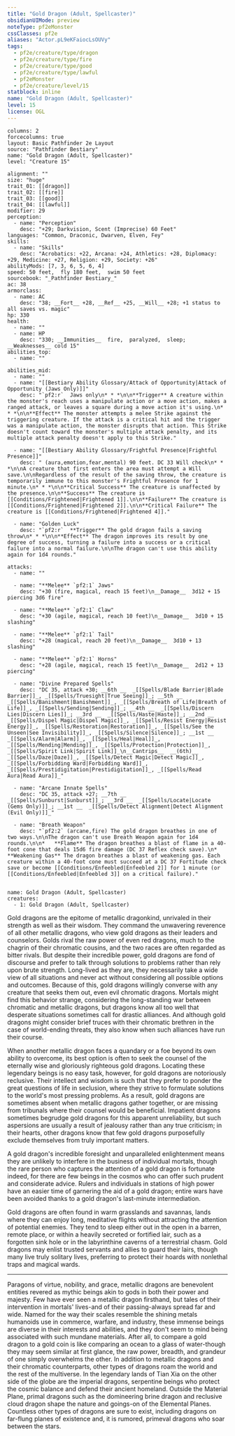 ```yaml
---
title: "Gold Dragon (Adult, Spellcaster)"
obsidianUIMode: preview
noteType: pf2eMonster
cssClasses: pf2e
aliases: "Actor.pL9eKFaiocLsOUVy" 
tags:
  - pf2e/creature/type/dragon
  - pf2e/creature/type/fire
  - pf2e/creature/type/good
  - pf2e/creature/type/lawful
  - pf2eMonster
  - pf2e/creature/level/15
statblock: inline
name: "Gold Dragon (Adult, Spellcaster)"
level: 15
license: OGL
---
```


```statblock
columns: 2
forcecolumns: true
layout: Basic Pathfinder 2e Layout
source: "Pathfinder Bestiary"
name: "Gold Dragon (Adult, Spellcaster)"
level: "Creature 15"

alignment: ""
size: "huge"
trait_01: [[dragon]]
trait_02: [[fire]]
trait_03: [[good]]
trait_04: [[lawful]]
modifier: 29
perception:
  - name: "Perception"
    desc: "+29; Darkvision, Scent (Imprecise) 60 Feet"
languages: "Common, Draconic, Dwarven, Elven, Fey"
skills:
  - name: "Skills"
    desc: "Acrobatics: +22, Arcana: +24, Athletics: +28, Diplomacy: +29, Medicine: +27, Religion: +29, Society: +26"
abilityMods: [7, 3, 6, 5, 6, 4]
speed: 50 feet,  fly 180 feet,  swim 50 feet
sourcebook: "_Pathfinder Bestiary_"
ac: 38
armorclass:
  - name: AC
    desc: "38; __Fort__ +28, __Ref__ +25, __Will__ +28; +1 status to all saves vs. magic"
hp: 330
health:
  - name: ""
  - name: HP
    desc: "330; __Immunities__  fire,  paralyzed,  sleep; __Weaknesses__ cold 15"
abilities_top:
  - name: ""

abilities_mid:
  - name: ""
  - name: "[[Bestiary Ability Glossary/Attack of Opportunity|Attack of Opportunity (Jaws Only)]]"
    desc: "`pf2:r`  Jaws only\n* * *\n\n**Trigger** A creature within the monster's reach uses a manipulate action or a move action, makes a ranged attack, or leaves a square during a move action it's using.\n* * *\n\n**Effect** The monster attempts a melee Strike against the triggering creature. If the attack is a critical hit and the trigger was a manipulate action, the monster disrupts that action. This Strike doesn't count toward the monster's multiple attack penalty, and its multiple attack penalty doesn't apply to this Strike."

  - name: "[[Bestiary Ability Glossary/Frightful Presence|Frightful Presence]]"
    desc: " (aura,emotion,fear,mental) 90 feet. DC 33 Will check\n* * *\n\nA creature that first enters the area must attempt a Will save.\n\nRegardless of the result of the saving throw, the creature is temporarily immune to this monster's Frightful Presence for 1 minute.\n* * *\n\n**Critical Success** The creature is unaffected by the presence.\n\n**Success** The creature is [[Conditions/Frightened|Frightened 1]].\n\n**Failure** The creature is [[Conditions/Frightened|Frightened 2]].\n\n**Critical Failure** The creature is [[Conditions/Frightened|Frightened 4]]."

  - name: "Golden Luck"
    desc: "`pf2:r`  **Trigger** The gold dragon fails a saving throw\n* * *\n\n**Effect** The dragon improves its result by one degree of success, turning a failure into a success or a critical failure into a normal failure.\n\nThe dragon can't use this ability again for 1d4 rounds."

attacks:
  - name: ""

  - name: "**Melee** `pf2:1` Jaws"
    desc: "+30 (fire, magical, reach 15 feet)\n__Damage__  3d12 + 15 piercing 3d6 fire"

  - name: "**Melee** `pf2:1` Claw"
    desc: "+30 (agile, magical, reach 10 feet)\n__Damage__  3d10 + 15 slashing"

  - name: "**Melee** `pf2:1` Tail"
    desc: "+28 (magical, reach 20 feet)\n__Damage__  3d10 + 13 slashing"

  - name: "**Melee** `pf2:1` Horns"
    desc: "+28 (agile, magical, reach 15 feet)\n__Damage__  2d12 + 13 piercing"

  - name: "Divine Prepared Spells"
    desc: "DC 35, attack +30; __6th __  _[[Spells/Blade Barrier|Blade Barrier]]_, _[[Spells/Truesight|True Seeing]]_; __5th __  _[[Spells/Banishment|Banishment]]_, _[[Spells/Breath of Life|Breath of Life]]_, _[[Spells/Sending|Sending]]_; __4th __  _[[Spells/Discern Lies|Discern Lies]]_; __3rd __  _[[Spells/Haste|Haste]]_; __2nd __  _[[Spells/Dispel Magic|Dispel Magic]]_, _[[Spells/Resist Energy|Resist Energy]]_, _[[Spells/Restoration|Restoration]]_, _[[Spells/See the Unseen|See Invisibility]]_, _[[Spells/Silence|Silence]]_; __1st __  _[[Spells/Alarm|Alarm]]_, _[[Spells/Heal|Heal]]_, _[[Spells/Mending|Mending]]_, _[[Spells/Protection|Protection]]_, _[[Spells/Spirit Link|Spirit Link]]_\n__Cantrips__  __(6th)__ _[[Spells/Daze|Daze]]_, _[[Spells/Detect Magic|Detect Magic]]_, _[[Spells/Forbidding Ward|Forbidding Ward]]_, _[[Spells/Prestidigitation|Prestidigitation]]_, _[[Spells/Read Aura|Read Aura]]_"

  - name: "Arcane Innate Spells"
    desc: "DC 35, attack +27; __7th __  _[[Spells/Sunburst|Sunburst]]_; __3rd __  _[[Spells/Locate|Locate (Gems Only)]]_; __1st __  _[[Spells/Detect Alignment|Detect Alignment (Evil Only)]]_"

  - name: "Breath Weapon"
    desc: "`pf2:2` (arcane,fire) The gold dragon breathes in one of two ways.\n\nThe dragon can't use Breath Weapon again for 1d4 rounds.\n\n*   **Flame** The dragon breathes a blast of flame in a 40-foot cone that deals 15d6 fire damage (DC 37 Reflex check save).\n*   **Weakening Gas** The dragon breathes a blast of weakening gas. Each creature within a 40-foot cone must succeed at a DC 37 Fortitude check save or become [[Conditions/Enfeebled|Enfeebled 2]] for 1 minute (or [[Conditions/Enfeebled|Enfeebled 3]] on a critical failure)."
 
```

```encounter-table
name: Gold Dragon (Adult, Spellcaster)
creatures:
  - 1: Gold Dragon (Adult, Spellcaster)
```



Gold dragons are the epitome of metallic dragonkind, unrivaled in their strength as well as their wisdom. They command the unwavering reverence of all other metallic dragons, who view gold dragons as their leaders and counselors. Golds rival the raw power of even red dragons, much to the chagrin of their chromatic cousins, and the two races are often regarded as bitter rivals. But despite their incredible power, gold dragons are fond of discourse and prefer to talk through solutions to problems rather than rely upon brute strength. Long-lived as they are, they necessarily take a wide view of all situations and never act without considering all possible options and outcomes. Because of this, gold dragons willingly converse with any creature that seeks them out, even evil chromatic dragons. Mortals might find this behavior strange, considering the long-standing war between chromatic and metallic dragons, but dragons know all too well that desperate situations sometimes call for drastic alliances. And although gold dragons might consider brief truces with their chromatic brethren in the case of world-ending threats, they also know when such alliances have run their course.

When another metallic dragon faces a quandary or a foe beyond its own ability to overcome, its best option is often to seek the counsel of the eternally wise and gloriously righteous gold dragons. Locating these legendary beings is no easy task, however, for gold dragons are notoriously reclusive. Their intellect and wisdom is such that they prefer to ponder the great questions of life in seclusion, where they strive to formulate solutions to the world's most pressing problems. As a result, gold dragons are sometimes absent when metallic dragons gather together, or are missing from tribunals where their counsel would be beneficial. Impatient dragons sometimes begrudge gold dragons for this apparent unreliability, but such aspersions are usually a result of jealousy rather than any true criticism; in their hearts, other dragons know that few gold dragons purposefully exclude themselves from truly important matters.

A gold dragon's incredible foresight and unparalleled enlightenment means they are unlikely to interfere in the business of individual mortals, though the rare person who captures the attention of a gold dragon is fortunate indeed, for there are few beings in the cosmos who can offer such prudent and considerate advice. Rulers and individuals in stations of high power have an easier time of garnering the aid of a gold dragon; entire wars have been avoided thanks to a gold dragon's last-minute intermediation.

Gold dragons are often found in warm grasslands and savannas, lands where they can enjoy long, meditative flights without attracting the attention of potential enemies. They tend to sleep either out in the open in a barren, remote place, or within a heavily secreted or fortified lair, such as a forgotten sink hole or in the labyrinthine caverns of a terrestrial chasm. Gold dragons may enlist trusted servants and allies to guard their lairs, though many live truly solitary lives, preferring to protect their hoards with nonlethal traps and magical wards.

* * *

Paragons of virtue, nobility, and grace, metallic dragons are benevolent entities revered as mythic beings akin to gods in both their power and majesty. Few have ever seen a metallic dragon firsthand, but tales of their intervention in mortals' lives-and of their passing-always spread far and wide. Named for the way their scales resemble the shining metals humanoids use in commerce, warfare, and industry, these immense beings are diverse in their interests and abilities, and they don't seem to mind being associated with such mundane materials. After all, to compare a gold dragon to a gold coin is like comparing an ocean to a glass of water-though they may seem similar at first glance, the raw power, breadth, and grandeur of one simply overwhelms the other. In addition to metallic dragons and their chromatic counterparts, other types of dragons roam the world and the rest of the multiverse. In the legendary lands of Tian Xia on the other side of the globe are the imperial dragons, serpentine beings who protect the cosmic balance and defend their ancient homeland. Outside the Material Plane, primal dragons such as the domineering brine dragon and reclusive cloud dragon shape the nature and goings-on of the Elemental Planes. Countless other types of dragons are sure to exist, including dragons on far-flung planes of existence and, it is rumored, primeval dragons who soar between the stars.
